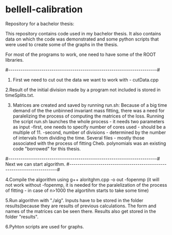 # belleII-calibration

Repository for a bachelor thesis:

This repository contains code used in my bachelor thesis.
It also contains data on which the code was demonstrated and some python scripts 
that were used to create some of the graphs in the thesis.

For most of the programs to work, one need to have some of the ROOT libraries.

#------------------------------------------------------------------------#

1. First we need to cut out the data we want to work with - cutData.cpp

2.Result of the initial division made by a program not included is stored in timeSplits.txt.

3. Matrices are created and saved by running run.sh:
Because of a big time demand of the the unbinned invariant mass fitting, there 
was a need for paralelizing the process of computing the matrices of the loss.
Running the script run.sh launches the whole process - it needs two parameters as input
-first, one needs to specify number of cores used - should be a multiple of 11.
-second, number of divisions - determined by the number of intervals from dividing the time.
Several files - mostly those associated with the process of fitting Cheb. polynomials was an existing code
"borrowed" for this thesis.


#------------------------------------------------------------------------#
Next we can start algorithm.
#------------------------------------------------------------------------#

4.Compile the algorithm using g++ aloritghm.cpp -o out -fopenmp 
(it will not work without -fopenmp, it is needed for the paralelization of the process of fitting - in case of n>1000 the algortihm starts to take some time)

5.Run algorithm with "./alg". Inputs have to be stored in the folder results(because they are results of previous calculations. The form and names of the matrices can be seen there. Results also get stored in the folder "results".

6.Pyhton scripts are used for graphs.
